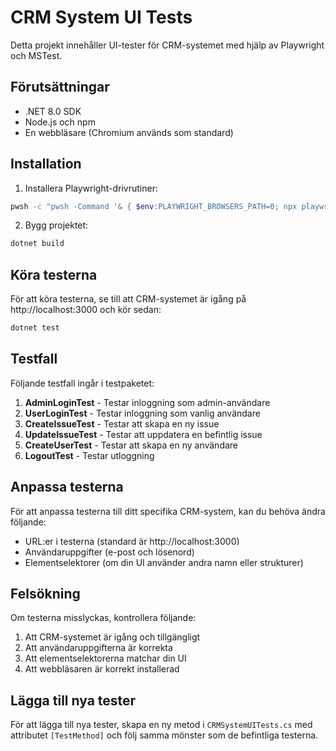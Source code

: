 # CRM System UI Tests

Detta projekt innehåller UI-tester för CRM-systemet med hjälp av Playwright och MSTest.

## Förutsättningar

- .NET 8.0 SDK
- Node.js och npm
- En webbläsare (Chromium används som standard)

## Installation

1. Installera Playwright-drivrutiner:

```bash
pwsh -c "pwsh -Command '& { $env:PLAYWRIGHT_BROWSERS_PATH=0; npx playwright install chromium }'"
```

2. Bygg projektet:

```bash
dotnet build
```

## Köra testerna

För att köra testerna, se till att CRM-systemet är igång på http://localhost:3000 och kör sedan:

```bash
dotnet test
```

## Testfall

Följande testfall ingår i testpaketet:

1. **AdminLoginTest** - Testar inloggning som admin-användare
2. **UserLoginTest** - Testar inloggning som vanlig användare
3. **CreateIssueTest** - Testar att skapa en ny issue
4. **UpdateIssueTest** - Testar att uppdatera en befintlig issue
5. **CreateUserTest** - Testar att skapa en ny användare
6. **LogoutTest** - Testar utloggning

## Anpassa testerna

För att anpassa testerna till ditt specifika CRM-system, kan du behöva ändra följande:

- URL:er i testerna (standard är http://localhost:3000)
- Användaruppgifter (e-post och lösenord)
- Elementselektorer (om din UI använder andra namn eller strukturer)

## Felsökning

Om testerna misslyckas, kontrollera följande:

1. Att CRM-systemet är igång och tillgängligt
2. Att användaruppgifterna är korrekta
3. Att elementselektorerna matchar din UI
4. Att webbläsaren är korrekt installerad

## Lägga till nya tester

För att lägga till nya tester, skapa en ny metod i `CRMSystemUITests.cs` med attributet `[TestMethod]` och följ samma mönster som de befintliga testerna.

